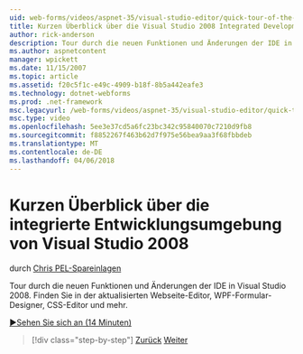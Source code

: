 ```yaml
---
uid: web-forms/videos/aspnet-35/visual-studio-editor/quick-tour-of-the-visual-studio-2008-integrated-development-environment
title: Kurzen Überblick über die Visual Studio 2008 Integrated Development Environment | Microsoft Docs
author: rick-anderson
description: Tour durch die neuen Funktionen und Änderungen der IDE in Visual Studio 2008. Finden Sie in der aktualisierten Webseite-Editor, WPF-Formular-Designer, CSS-Editor und mehr.
ms.author: aspnetcontent
manager: wpickett
ms.date: 11/15/2007
ms.topic: article
ms.assetid: f20c5f1c-e49c-4909-b18f-8b5a442eafe3
ms.technology: dotnet-webforms
ms.prod: .net-framework
msc.legacyurl: /web-forms/videos/aspnet-35/visual-studio-editor/quick-tour-of-the-visual-studio-2008-integrated-development-environment
msc.type: video
ms.openlocfilehash: 5ee3e37cd5a6fc23bc342c95840070c7210d9fb8
ms.sourcegitcommit: f8852267f463b62d7f975e56bea9aa3f68fbbdeb
ms.translationtype: MT
ms.contentlocale: de-DE
ms.lasthandoff: 04/06/2018
---
```

<a name="quick-tour-of-the-visual-studio-2008-integrated-development-environment"></a>Kurzen Überblick über die integrierte Entwicklungsumgebung von Visual Studio 2008
====================
durch [Chris PEL-Spareinlagen](https://twitter.com/chrispels)

Tour durch die neuen Funktionen und Änderungen der IDE in Visual Studio 2008. Finden Sie in der aktualisierten Webseite-Editor, WPF-Formular-Designer, CSS-Editor und mehr.

[&#9654;Sehen Sie sich an (14 Minuten)](https://channel9.msdn.com/Blogs/ASP-NET-Site-Videos/quick-tour-of-the-visual-studio-2008-integrated-development-environment)

> [!div class="step-by-step"]
> [Zurück](intellisense-for-jscript-and-aspnet-ajax.md)
> [Weiter](creating-and-modifying-a-css-file.md)
